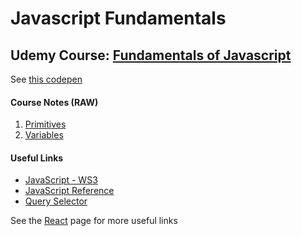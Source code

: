 # Javascript Fundamentals

## Udemy Course: [Fundamentals of Javascript](https://www.udemy.com/course/web-development-a-practical-html-css-and-js-beginner-course/learn/lecture/16454994#overview) 

See [this codepen](https://codepen.io/jacquesramphal/pen/jOVXKXe)

#### Course Notes (RAW)
1. [Primitives](primitives.md)
2. [Variables](variables.md)


#### Useful Links

- [JavaScript - WS3](https://www.w3schools.com/js/default.asp)
- [JavaScript Reference](https://www.w3schools.com/jsref/)
- [Query Selector](https://www.w3schools.com/jsref/met_element_queryselector.asp)

See the [React](learning/react.md) page for more useful links

